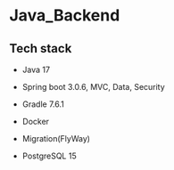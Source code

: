 # Java_Backend
<h2>Tech stack</h2>

- Java 17

- Spring boot 3.0.6, MVC, Data, Security

- Gradle 7.6.1

- Docker

- Migration(FlyWay)

- PostgreSQL 15
